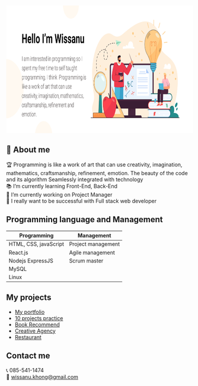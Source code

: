 <img style=" width:1127px; height:344px" src="https://github.com/Wissanukhong/Wissanukhong/blob/master/Picture/banner-new.png?raw=true" alt="profile">

## 📃 About me

🏆 Programming is like a work of art that can use creativity, imagination, mathematics, craftsmanship, refinement, emotion. The beauty of the code and its algorithm Seamlessly integrated with technology  
📚 I’m currently learning Front-End, Back-End  
🏢 I’m currently working on Project Manager  
🎯 I really want to be successful with Full stack web developer

## Programming language and Management

| Programming           | Management         |
| --------------------- | ------------------ |
| HTML, CSS, javaScript | Project management |
| React.js              | Agile management   |
| Nodejs ExpressJS      | Scrum master       |
| MySQL                 |                    |
| Linux                 |                    |

## My projects

- [My portfolio](https://wissanukhong.github.io/)
- [10 projects practice](https://wissanukhong.github.io/10WebsiteProjects/)
- [Book Recommend](https://wissanukhong.github.io/BooksRecommend/)
- [Creative Agency](https://wissanukhong.github.io/Creative-Agency-Website/)
- [Restaurant](https://wissanukhong.github.io/Build-Responsive-Real-World-Websites-with-HTML5-and-CSS3/)

## Contact me

📞 085-541-1474  
📧 wissanu.khong@gmail.com
